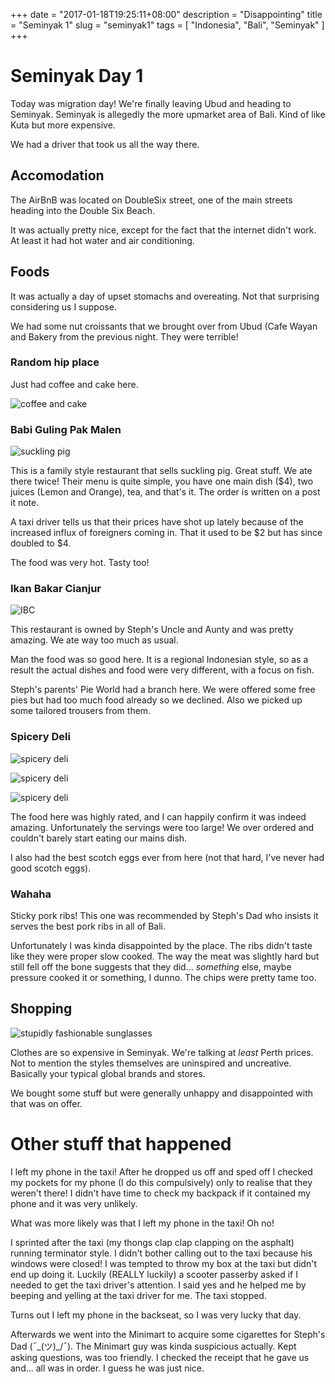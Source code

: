 +++
date = "2017-01-18T19:25:11+08:00"
description = "Disappointing"
title = "Seminyak 1"
slug = "seminyak1"
tags = [ "Indonesia", "Bali", "Seminyak" ]
+++

# Seminyak Day 1

Today was migration day! We're finally leaving Ubud and heading to Seminyak. Seminyak is allegedly the more upmarket area of Bali. Kind of like Kuta but more expensive.

We had a driver that took us all the way there. 

## Accomodation

The AirBnB was located on DoubleSix street, one of the main streets heading into the Double Six Beach.

It was actually pretty nice, except for the fact that the internet didn't work. At least it had hot water and air conditioning.

## Foods
It was actually a day of upset stomachs and overeating.  Not that surprising considering us I suppose.

We had some nut croissants that we brought over from Ubud (Cafe Wayan and Bakery from the previous night. They were terrible!

### Random hip place

Just had coffee and cake here.

![coffee and cake](/travel-blog/images/2017/01/seminyak1/seminyak1_01.jpg)

### Babi Guling Pak Malen

![suckling pig](/travel-blog/images/2017/01/seminyak1/seminyak1_02.jpg)

This is a family style restaurant that sells suckling pig. Great stuff. We ate there twice! Their menu is quite simple, you have one main dish ($4), two juices (Lemon and Orange), tea, and that's it. The order is written on a post it note.

A taxi driver tells us that their prices have shot up lately because of the increased influx of foreigners coming in. That it used to be $2 but has since doubled to $4.

The food was very hot. Tasty too!

### Ikan Bakar Cianjur

![IBC](/travel-blog/images/2017/01/seminyak1/seminyak1_05.jpg)

This restaurant is owned by Steph's Uncle and Aunty and was pretty amazing. We ate way too much as usual.

Man the food was so good here. It is a regional Indonesian style, so as a result the actual dishes and food were very different, with a focus on fish.

Steph's parents' Pie World had a branch here. We were offered some free pies but had too much food already so we declined. Also we picked up some tailored trousers from them.

### Spicery Deli

![spicery deli](/travel-blog/images/2017/01/seminyak1/seminyak1_02.jpg)

![spicery deli](/travel-blog/images/2017/01/seminyak1/seminyak1_06.jpg)

![spicery deli](/travel-blog/images/2017/01/seminyak1/seminyak1_07.jpg)

The food here was highly rated, and I can happily confirm it was indeed amazing. Unfortunately the servings were too large! We over ordered and couldn't barely start eating our mains dish.

I also had the best scotch eggs ever from here (not that hard, I've never had good scotch eggs).

### Wahaha

Sticky pork ribs! This one was recommended by Steph's Dad who insists it serves the best pork ribs in all of Bali.

Unfortunately I was kinda disappointed by the place. The ribs didn't taste like they were proper slow cooked. The way the meat was slightly hard but still fell off the bone suggests that they did... *something* else, maybe pressure cooked it or something, I dunno. The chips were pretty tame too.

## Shopping

![stupidly fashionable sunglasses](/travel-blog/images/2017/01/seminyak1/seminyak1_07.jpg)

Clothes are so expensive in Seminyak. We're talking at *least* Perth prices. Not to mention the styles themselves are uninspired and uncreative. Basically your typical global brands and stores.

We bought some stuff but were generally unhappy and disappointed with that was on offer.

# Other stuff that happened

I left my phone in the taxi! After he dropped us off and sped off I checked my pockets for my phone (I do this compulsively) only to realise that they weren't there! I didn't have time to check my backpack if it contained my phone and it was very unlikely.

What was more likely was that I left my phone in the taxi! Oh no!

I sprinted after the taxi (my thongs clap clap clapping on the asphalt) running terminator style. I didn't bother calling out to the taxi because his windows were closed! I was tempted to throw my box at the taxi but didn't end up doing it. Luckily (REALLY luckily) a scooter passerby asked if I needed to get the taxi driver's attention. I said yes and he helped me by beeping and yelling at the taxi driver for me. The taxi stopped.

Turns out I left my phone in the backseat, so I was very lucky that day.

Afterwards we went into the Minimart to acquire some cigarettes for Steph's Dad (¯\_(ツ)_/¯). The Minimart guy was kinda suspicious actually. Kept asking questions, was too friendly. I checked the receipt that he gave us and... all was in order. I guess he was just nice.











